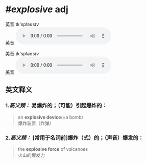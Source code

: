 # ***\#explosive*** adj
英音 ɪk'spləʊsɪv  
英音
<audio src="./media/explosive1_AAC.aac" controls="controls"></audio>

美音 ɪk'spləʊsɪv  
美音
<audio src="./media/explosive2_AAC.aac" controls="controls"></audio>



  

英文释义
---
### 1.*高义频：* **易爆炸的；（可能）引起爆炸的：**  

 > an **explosive device**(=a bomb)  
 > 爆炸装置（炸弹）    

### 2.*高义频：* **[常用于名词前]爆炸（式）的；（声音）爆发的：**  

 > the **explosive force** of volcanoes  
 > 火山的爆发力    



